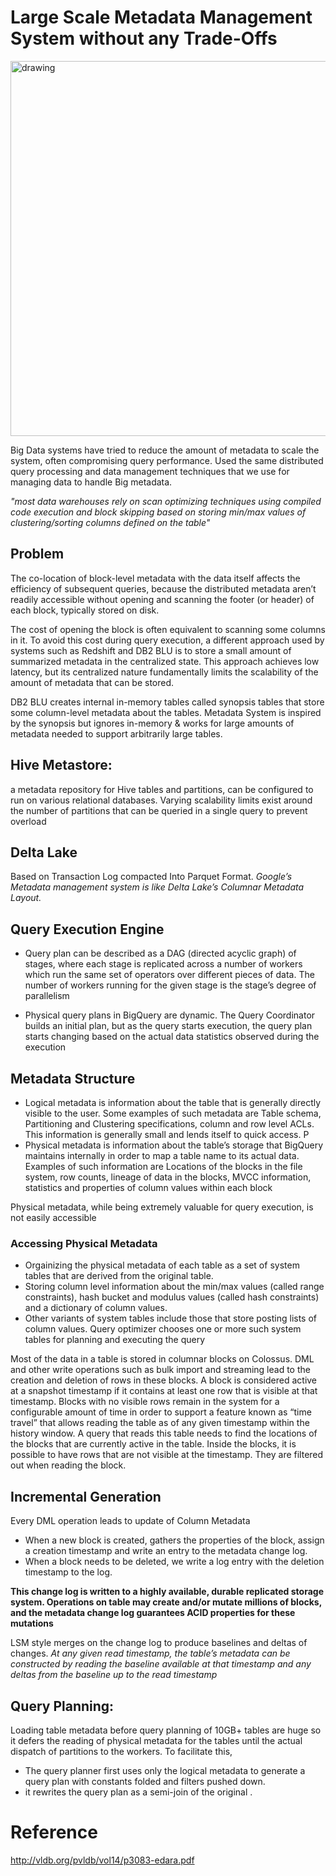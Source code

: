 # Large Scale Metadata Management System without any Trade-Offs


<img src="https://user-images.githubusercontent.com/7579608/131548292-2db0febc-b2b8-4423-a027-2182c1655ff3.png" alt="drawing" width="600"/>


Big Data systems have tried to reduce the amount of metadata to scale the system, often compromising query performance.
Used the same distributed query processing and data management
techniques that we use for managing data to handle Big metadata.

_"most data warehouses rely on scan
optimizing techniques using compiled code execution and block
skipping based on storing min/max values of clustering/sorting
columns defined on the table"_

## Problem
The co-location of block-level metadata with the data itself affects
the efficiency of subsequent queries, because the distributed metadata
aren’t readily accessible without opening and scanning the
footer (or header) of each block, typically stored on disk.

The cost of opening the block is often equivalent to scanning some columns in it.
To avoid this cost during query execution, a different approach
used by systems such as Redshift and DB2 BLU is to store a
small amount of summarized metadata in the centralized state. This
approach achieves low latency, but its centralized nature fundamentally
limits the scalability of the amount of metadata that can be
stored.

DB2 BLU creates internal in-memory tables called synopsis tables
that store some column-level metadata about the tables. 
Metadata System is inspired by the synopsis but ignores in-memory & 
works for large amounts of metadata needed to support arbitrarily large tables. 

## Hive Metastore:
 a metadata repository for Hive tables and partitions, can be configured to
run on various relational databases. Varying scalability limits exist
around the number of partitions that can be queried in a single
query to prevent overload

## Delta Lake
Based on Transaction Log compacted Into Parquet Format.
_Google’s Metadata management system is like Delta Lake’s Columnar Metadata Layout._

## Query Execution Engine

- Query plan can be described as a DAG (directed acyclic graph) of
stages, where each stage is replicated across a number of workers
which run the same set of operators over different pieces of data.
The number of workers running for the given stage is the stage’s
degree of parallelism

- Physical query plans in BigQuery are dynamic. The Query Coordinator
builds an initial plan, but as the query starts execution, the
query plan starts changing based on the actual data statistics observed
during the execution	

## Metadata Structure
*	Logical metadata is information
about the table that is generally directly visible to the user. Some
examples of such metadata are Table schema, Partitioning and Clustering
specifications, column and row level ACLs. This information
is generally small and lends itself to quick access. P
*	Physical metadata is information about the table’s storage that BigQuery
maintains internally in order to map a table name to its actual data. Examples of such information are Locations of the blocks in the file system, row counts, lineage of data in the blocks, MVCC information,
statistics and properties of column values within each block

Physical metadata, while being extremely valuable for query execution, is not easily accessible

### Accessing Physical Metadata
*	Orgainizing the physical metadata of each table
as a set of system tables that are derived from the original table.
*	Storing column level information about the min/max values (called range constraints),
hash bucket and modulus values (called hash constraints)
and a dictionary of column values. 
*	Other variants of system tables include those that store posting lists of column values. Query optimizer
chooses one or more such system tables for planning and
executing the query

Most of the data in a table is stored in columnar blocks on
Colossus. DML and other write operations such as bulk import
and streaming lead to the creation and deletion of rows in these
blocks. A block is considered active at a snapshot timestamp if it
contains at least one row that is visible at that timestamp. Blocks
with no visible rows remain in the system for a configurable amount of time in order to support a feature known as “time travel” that allows
reading the table as of any given timestamp within the history
window. A query that reads this table needs to find the locations of
the blocks that are currently active in the table. Inside the blocks, it
is possible to have rows that are not visible at the timestamp. They
are filtered out when reading the block.

## Incremental Generation

Every DML operation leads to update of Column Metadata

* When a new block is created,  gathers the properties of the block, assign a creation timestamp and write an entry to the metadata change log. 
 * When a block needs to be deleted, we write a log entry with the deletion timestamp to the log.

__This change log is written to a highly available, durable replicated storage system. Operations on table may create and/or mutate millions of blocks, and the metadata change log guarantees ACID properties for these mutations__
 
LSM style merges on the change log to produce baselines and deltas of changes.
_At any given read timestamp, the table’s metadata can be constructed by reading the baseline available at that timestamp and any deltas from the baseline up to the read timestamp_

## Query Planning:
Loading table metadata before query planning of 10GB+ tables are huge so it defers the reading of physical metadata for the tables until the actual dispatch of partitions to the workers. 
To facilitate this, 
* The query planner first uses only the logical metadata to generate a query plan with constants folded and filters pushed down. 
* it rewrites the query plan as a semi-join of the original .



# Reference

http://vldb.org/pvldb/vol14/p3083-edara.pdf
